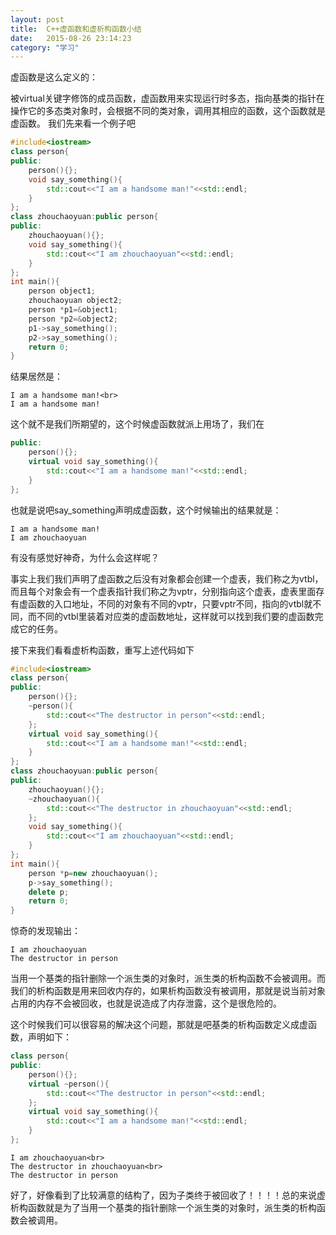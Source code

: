 ```yaml
---
layout: post
title:  C++虚函数和虚析构函数小结
date:   2015-08-26 23:14:23
category: "学习"
---
```


虚函数是这么定义的：

被virtual关键字修饰的成员函数，虚函数用来实现运行时多态，指向基类的指针在操作它的多态类对象时，会根据不同的类对象，调用其相应的函数，这个函数就是虚函数。
我们先来看一个例子吧

```c++
#include<iostream>  
class person{  
public:  
    person(){};  
    void say_something(){  
        std::cout<<"I am a handsome man!"<<std::endl;  
    }  
};  
class zhouchaoyuan:public person{  
public:  
    zhouchaoyuan(){};  
    void say_something(){  
        std::cout<<"I am zhouchaoyuan"<<std::endl;  
    }  
};  
int main(){  
    person object1;  
    zhouchaoyuan object2;  
    person *p1=&object1;  
    person *p2=&object2;  
    p1->say_something();  
    p2->say_something();  
    return 0;  
} 
```

结果居然是：

	I am a handsome man!<br>
	I am a handsome man!

这个就不是我们所期望的，这个时候虚函数就派上用场了，我们在


```c++
public:  
    person(){};  
    virtual void say_something(){  
        std::cout<<"I am a handsome man!"<<std::endl;  
    }  
}; 
``` 

也就是说吧say_something声明成虚函数，这个时候输出的结果就是：

	I am a handsome man!
	I am zhouchaoyuan

有没有感觉好神奇，为什么会这样呢？

事实上我们我们声明了虚函数之后没有对象都会创建一个虚表，我们称之为vtbl，而且每个对象会有一个虚表指针我们称之为vptr，分别指向这个虚表，虚表里面存有虚函数的入口地址，不同的对象有不同的vptr，只要vptr不同，指向的vtbl就不同，而不同的vtbl里装着对应类的虚函数地址，这样就可以找到我们要的虚函数完成它的任务。


接下来我们看看虚析构函数，重写上述代码如下

```c++
#include<iostream>  
class person{  
public:  
    person(){};  
    ~person(){  
        std::cout<<"The destructor in person"<<std::endl;  
    };  
    virtual void say_something(){  
        std::cout<<"I am a handsome man!"<<std::endl;  
    }  
};  
class zhouchaoyuan:public person{  
public:  
    zhouchaoyuan(){};  
    ~zhouchaoyuan(){  
        std::cout<<"The destructor in zhouchaoyuan"<<std::endl;  
    };  
    void say_something(){  
        std::cout<<"I am zhouchaoyuan"<<std::endl;  
    }  
};  
int main(){  
    person *p=new zhouchaoyuan();  
    p->say_something();  
    delete p;  
    return 0;  
}  
```

惊奇的发现输出：

	I am zhouchaoyuan
	The destructor in person

当用一个基类的指针删除一个派生类的对象时，派生类的析构函数不会被调用。而我们的析构函数是用来回收内存的，如果析构函数没有被调用，那就是说当前对象占用的内存不会被回收，也就是说造成了内存泄露，这个是很危险的。

这个时候我们可以很容易的解决这个问题，那就是吧基类的析构函数定义成虚函数，声明如下：

```c++
class person{  
public:  
    person(){};  
    virtual ~person(){  
        std::cout<<"The destructor in person"<<std::endl;  
    };  
    virtual void say_something(){  
        std::cout<<"I am a handsome man!"<<std::endl;  
    }  
};  
```

	I am zhouchaoyuan<br>
	The destructor in zhouchaoyuan<br>
	The destructor in person

好了，好像看到了比较满意的结构了，因为子类终于被回收了！！！！总的来说虚析构函数就是为了当用一个基类的指针删除一个派生类的对象时，派生类的析构函数会被调用。
